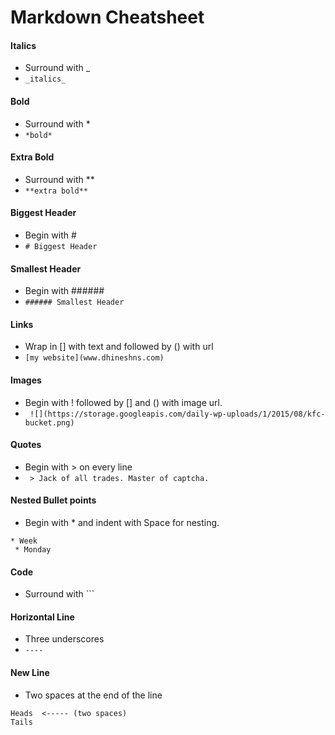 # Markdown Cheatsheet
#### Italics 
* Surround with _ 
 * ```_italics_ ```
#### Bold 
* Surround with * 
 * ```*bold*```
#### Extra Bold  
* Surround with **
 * ```**extra bold**```

#### Biggest Header 
* Begin with # 
 * ```# Biggest Header ```
#### Smallest Header
* Begin with ###### 
 * ``` ###### Smallest Header ```

#### Links
* Wrap in [] with text and followed by () with url 
 * ``` [my website](www.dhineshns.com) ```

#### Images
* Begin with ! followed by [] and () with image url. 
 * ``` ![](https://storage.googleapis.com/daily-wp-uploads/1/2015/08/kfc-bucket.png)```

#### Quotes
* Begin with > on every line   
 * ``` > Jack of all trades. Master of captcha.```

#### Nested Bullet points
* Begin with * and indent with Space for nesting.
``` 
* Week
 * Monday
```

#### Code
* Surround with ``` 


#### Horizontal Line
* Three underscores 
 * ``` ---- ```
 
#### New Line
* Two spaces at the end of the line
``` 
Heads  <----- (two spaces)
Tails 
```
